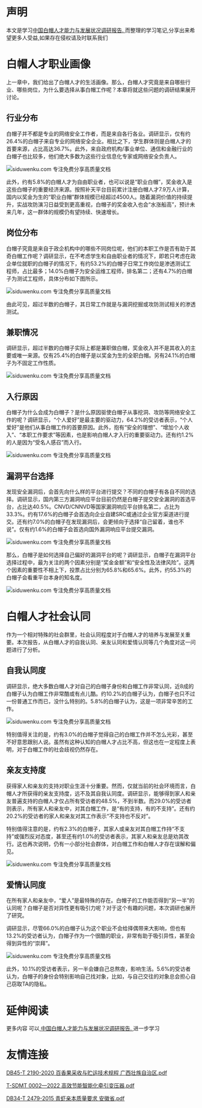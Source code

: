 # 声明 
本文是学习[中国白帽人才能力与发展状况调研报告. ](https://siduwenku.com/view/55039?f=new_2023)而整理的学习笔记,分享出来希望更多人受益,如果存在侵权请及时联系我们
# 白帽人才职业画像  
  
上一章中，我们给出了白帽人才的生活画像。那么，白帽人才究竟是来自哪些行业、哪些岗位，为什么要选择从事白帽工作呢？本章将就这些问题的调研结果展开讨论。  
  
## 行业分布  
  
白帽子并不都是专业的网络安全工作者，而是来自各行各业。调研显示，仅有约26.4%的白帽子来自专业的网络安全企业。相比之下，学生群体则是白帽人才的首要来源，占比高达36.7%。此外，来自政府机构/事业单位、通信和金融行业的白帽子也比较多，他们绝大多数为这些行业信息化专家或网络安全负责人。  
  
![siduwenku.com 专注免费分享高质量文档](http://public.host.github5.com/media/4d8229a78203407015f8697c2cc78fa1.png)  
  
此外，约有5.8%的白帽人才为自由职业者，也可以说是“职业白帽”，奖金收入是这些白帽子的重要经济来源。按照补天平台目前累计注册白帽人才7.9万人计算，国内以奖金为生的“职业白帽”群体规模已经超过4500人。随着漏洞价值的持续提升，实战攻防演习日益受到更高重视，白帽子的奖金收入也会“水涨船高”，预计未来几年，这一群体的规模仍有望持续、快速增长。  
  
## 岗位分布  
  
白帽子究竟是来自于政企机构中的哪些不同岗位呢，他们的本职工作是否有助于其奇白帽工作呢？调研显示，在不考虑学生和自由职业者的情况下，即若只考虑在政企单位就职的白帽子的情况下，有约53.2%的白帽子日常工作岗位是渗透测试工程师，占比最多；14.0%白帽子为安全运维工程师，排名第二；还有4.7%的白帽子为测试工程师，具体分布如下图所示。  
  
![siduwenku.com 专注免费分享高质量文档](http://public.host.github5.com/media/315d55d2434e04e2c3dfc059bba147cb.png)  
  
由此可见，超过半数的白帽子，其日常工作就是与漏洞挖掘或攻防测试相关的渗透测试。  
  
## 兼职情况  
  
调研显示，超过半数的白帽子实际上都是兼职做白帽，奖金收入并不是其收入的主要或唯一来源。仅有25.4%的白帽子是以奖金为生的全职白帽。另有24.1%的白帽子为不固定工作性质。  
  
![siduwenku.com 专注免费分享高质量文档](http://public.host.github5.com/media/91b12aa3a94f9ac3918698297081d089.png)  
  
## 入行原因  
  
白帽子为什么会成为白帽子？是什么原因驱使白帽子从事挖洞、攻防等网络安全工作的呢？调研显示，“个人爱好”是最主要的驱动力，64.2%的受访者表示，“个人爱好”是他们从事白帽工作的首要原因。此外，抱有“安全的理想”、“增加个人收入”、“本职工作要求”等因素，也是影响白帽人才入行的重要驱动力。还有约1.2%的人是因为“受名人感召”而入行。  
  
![siduwenku.com 专注免费分享高质量文档](http://public.host.github5.com/media/ec2fa826a9eaba24f3ce7323daf04c89.png)  
  
## 漏洞平台选择  
  
发现安全漏洞后，会首先向什么样的平台进行提交？不同的白帽子有各自不同的选择。调研显示，国内第三方漏洞响应平台目前仍然是白帽子提交安全漏洞的首选平台，占比达40.5%。CNVD/CNNVD等国家漏洞响应平台排名第二，占比为33.3%。约有17.6%的白帽子会首选向企业自建SRC或通过企业官方渠道进行提交。还有约7.0%的白帽子在发现漏洞后，会更倾向于选择“自己留着，谁也不说”。仅有约1.6%的白帽子会首选向国外漏洞响应平台提交漏洞。  
  
![siduwenku.com 专注免费分享高质量文档](http://public.host.github5.com/media/804035e923645accdda92e6780c47bf8.png)  
  
那么，白帽子是如何选择自己偏好的漏洞平台的呢？调研显示，白帽子在漏洞平台选择过程中，最为关注的两个因素分别是“奖金金额”和“安全性及法律风险”。这两个因素的重要性不相上下，投票占比分别为65.8%和65.6%。此外，约55.3%的白帽子会看重平台本身的知名度。  
  
![siduwenku.com 专注免费分享高质量文档](http://public.host.github5.com/media/2bef4dbf383c5e7f41be4f981e11b306.PNG)  
  
# 白帽人才社会认同  
  
作为一个相对特殊的社会群里，社会认同程度对于白帽人才的培养与发展至关重要。本次报告，从白帽人才的自我认同、亲友认同和爱情认同等几个角度对这一问题进行了分析。  
  
## 自我认同度  
  
调研显示，绝大多数白帽人才对自己的白帽子身份和白帽工作非常认同，近8成的白帽子认为白帽工作非常酷或有点儿酷。约10.2%的白帽子认为，白帽子也只不过一份普通工作而已，没什么特别的。5.8%的白帽子认为，这是一项非常辛苦的工作。  
  
![siduwenku.com 专注免费分享高质量文档](http://public.host.github5.com/media/01f72c2797ef2dfba9afac75d23034da.png)  
  
特别值得关注的是，约有3.0%的白帽子觉得自己的白帽工作并不怎么光彩，甚至不好意思跟别人说。虽然有这种认知的白帽人才占比不高，但这也在一定程度上表明，对于白帽工作的社会歧视仍然存在。  
  
## 亲友支持度  
  
获得家人和亲友的支持对职业生涯十分重要。然而，仅就当前的社会环境而言，白帽人才所获得的亲友支持度，远不及其自我认同度。调研显示，能够得到家人和亲友普遍支持的白帽人才仅占所有受访者的48.5%，不到半数。而29.0%的受访者则表示，所有家人和亲友中，对其白帽工作，是“有的支持，有的不支持”。还有约20.2%的受访者的家人和亲友对其工作表示“不支持也不反对”。  
  
特别值得注意的是，约有2.3%的白帽子，其家人或亲友对其白帽工作持“不支持”或强烈反对态度，甚至还有约1.0%的受访者表示，其家人和亲友总是劝其改行。这也再次说明，仍有一小部分社会群体，对白帽工作和白帽人才存在误解和偏见。  
  
![siduwenku.com 专注免费分享高质量文档](http://public.host.github5.com/media/53d28032e6880076f0fccc0e394edf71.png)  
  
## 爱情认同度  
  
在所有家人和亲友中，“爱人”是最特殊的存在。白帽子的工作能否得到“另一半”的认同呢？白帽子是否对异性更有吸引力呢？对于这个有趣的问题，本次调研也展开了研究。  
  
调研显示，尽管66.0%的白帽子认为这个职业不会给择偶带来大影响，但也有13.2%的受访者认为，白帽子作为一个很酷的职业，非常有助于吸引异性，甚至会得到异性的“崇拜”。  
  
![siduwenku.com 专注免费分享高质量文档](http://public.host.github5.com/media/c5a1365b177c5f5685b8c898e3f53082.png)  
  
此外，10.1%的受访者表示，另一半会嫌自己总熬夜，影响生活。5.6%的受访者认为，白帽子的身份会特别影响自己找对象，比如，与自己交往的对象总会担心自己窃取TA的隐私。  
  

# 延伸阅读 
 更多内容 可以[ 中国白帽人才能力与发展状况调研报告. ](https://siduwenku.com/view/55039?f=2023)进一步学习

# 友情连接
[DB45-T 2190-2020 百香果采收与贮运技术规程 广西壮族自治区.pdf](http://github5.com/view/28463?f=new)

[T-SDMT 0002—2022 高效节能智能化牵引变压器.pdf](http://github5.com/view/72122?f=new)

[DB34-T 2479-2015 青虾亲本质量要求 安徽省.pdf](http://github5.com/view/45108?f=new)
